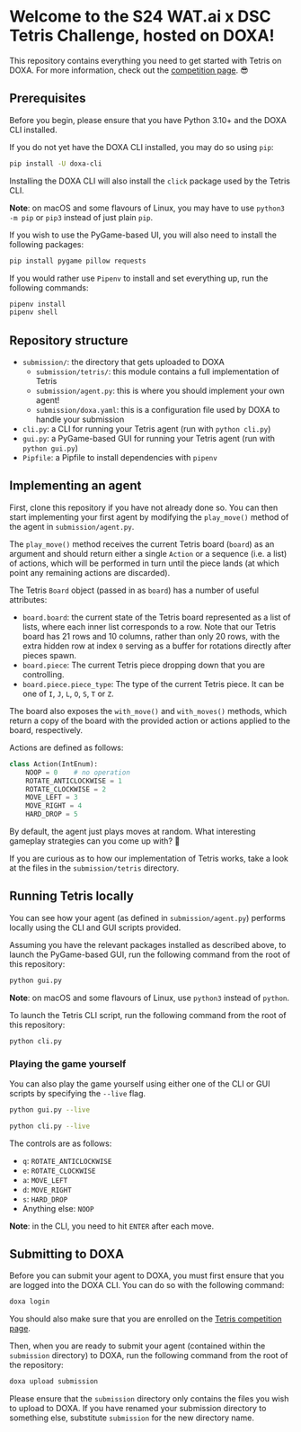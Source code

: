 # Welcome to the S24 WAT.ai x DSC Tetris Challenge, hosted on DOXA!

This repository contains everything you need to get started with Tetris on DOXA. For more information, check out the [competition page](https://doxaai.com/competition/watai-tetris). 😎

## Prerequisites

Before you begin, please ensure that you have Python 3.10+ and the DOXA CLI installed.

If you do not yet have the DOXA CLI installed, you may do so using `pip`:

```bash
pip install -U doxa-cli
```

Installing the DOXA CLI will also install the `click` package used by the Tetris CLI.

**Note**: on macOS and some flavours of Linux, you may have to use `python3 -m pip` or `pip3` instead of just plain `pip`.

If you wish to use the PyGame-based UI, you will also need to install the following packages:

```bash
pip install pygame pillow requests
```

If you would rather use `Pipenv` to install and set everything up, run the following commands:

```bash
pipenv install
pipenv shell
```

## Repository structure

- `submission/`: the directory that gets uploaded to DOXA
    - `submission/tetris/`: this module contains a full implementation of Tetris
    - `submission/agent.py`: this is where you should implement your own agent!
    - `submission/doxa.yaml`: this is a configuration file used by DOXA to handle your submission
- `cli.py`: a CLI for running your Tetris agent (run with `python cli.py`)
- `gui.py`: a PyGame-based GUI for running your Tetris agent (run with `python gui.py`)
- `Pipfile`: a Pipfile to install dependencies with `pipenv`

## Implementing an agent

First, clone this repository if you have not already done so. You can then start implementing your first agent by modifying the `play_move()` method of the agent in `submission/agent.py`.

The `play_move()` method receives the current Tetris board (`board`) as an argument and should return either a single `Action` or a sequence (i.e. a list) of actions, which will be performed in turn until the piece lands (at which point any remaining actions are discarded).

The Tetris `Board` object (passed in as `board`) has a number of useful attributes:
- `board.board`: the current state of the Tetris board represented as a list of lists, where each inner list corresponds to a row. Note that our Tetris board has 21 rows and 10 columns, rather than only 20 rows, with the extra hidden row at index `0` serving as a buffer for rotations directly after pieces spawn.
- `board.piece`: The current Tetris piece dropping down that you are controlling.
- `board.piece.piece_type`: The type of the current Tetris piece. It can be one of `I`, `J`, `L`, `O`, `S`, `T` or `Z`.

The board also exposes the `with_move()` and `with_moves()` methods, which return a copy of the board with the provided action or actions applied to the board, respectively.

Actions are defined as follows:

```py
class Action(IntEnum):
    NOOP = 0    # no operation
    ROTATE_ANTICLOCKWISE = 1
    ROTATE_CLOCKWISE = 2
    MOVE_LEFT = 3
    MOVE_RIGHT = 4
    HARD_DROP = 5
```

By default, the agent just plays moves at random. What interesting gameplay strategies can you come up with? 👀

If you are curious as to how our implementation of Tetris works, take a look at the files in the `submission/tetris` directory.

## Running Tetris locally

You can see how your agent (as defined in `submission/agent.py`) performs locally using the CLI and GUI scripts provided.

Assuming you have the relevant packages installed as described above, to launch the PyGame-based GUI, run the following command from the root of this repository:

```bash
python gui.py
```

**Note**: on macOS and some flavours of Linux, use `python3` instead of `python`.

To launch the Tetris CLI script, run the following command from the root of this repository:

```bash
python cli.py
```

### Playing the game yourself

You can also play the game yourself using either one of the CLI or GUI scripts by specifying the `--live` flag.

```bash
python gui.py --live
```

```bash
python cli.py --live
```

The controls are as follows:
- `q`: `ROTATE_ANTICLOCKWISE`
- `e`: `ROTATE_CLOCKWISE`
- `a`: `MOVE_LEFT`
- `d`: `MOVE_RIGHT`
- `s`: `HARD_DROP`
- Anything else: `NOOP`

**Note**: in the CLI, you need to hit `ENTER` after each move.

## Submitting to DOXA

Before you can submit your agent to DOXA, you must first ensure that you are logged into the DOXA CLI. You can do so with the following command:

```bash
doxa login
```

You should also make sure that you are enrolled on the [Tetris competition page](https://doxaai.com/competition/watai-tetris).

Then, when you are ready to submit your agent (contained within the `submission` directory) to DOXA, run the following command from the root of the repository:

```bash
doxa upload submission
```

Please ensure that the `submission` directory only contains the files you wish to upload to DOXA. If you have renamed your submission directory to something else, substitute `submission` for the new directory name.

